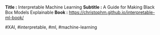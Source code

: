 
**Title :** Interpretable Machine Learning
**Subtitle :** A Guide for Making Black Box Models Explainable
**Book :** https://christophm.github.io/interpretable-ml-book/

#XAI, #interpretable, #ml, #machine-learning